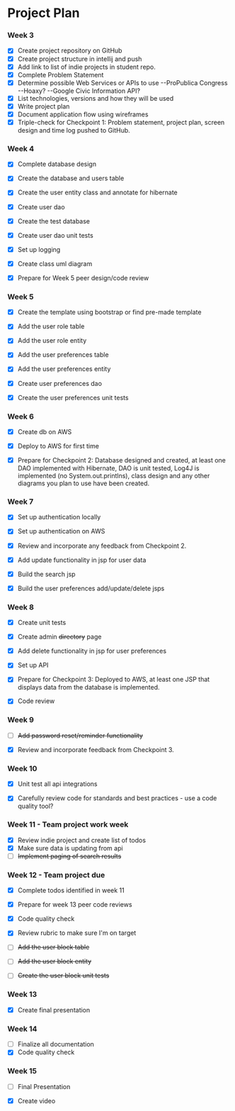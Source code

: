 # Project Plan

### Week 3
- [x] Create project repository on GitHub
- [x] Create project structure in intellij and push
- [x] Add link to list of indie projects in student repo.
- [x] Complete Problem Statement
- [x] Determine possible Web Services or APIs to use
        --ProPublica Congress
        --Hoaxy?
        --Google Civic Information API?
- [x] List technologies, versions and how they will be used
- [x] Write project plan
- [x] Document application flow using wireframes
- [x] Triple-check for Checkpoint 1: Problem statement, project plan, screen design and time log pushed to GitHub.

### Week 4
- [x] Complete database design
- [x] Create the database and users table
- [x] Create the user entity class and annotate for hibernate
- [x] Create user dao
- [x] Create the test database
- [x] Create user dao unit tests
- [x] Set up logging
- [x] Create class uml diagram
- [x] Prepare for Week 5 peer design/code review


### Week 5

- [x] Create the template using bootstrap or find pre-made template
- [x] Add the user role table
- [x] Add the user role entity
- [x] Add the user preferences table
- [x] Add the user preferences entity
- [x] Create user preferences dao
- [x] Create the user preferences unit tests


### Week 6

- [x] Create db on AWS
- [x] Deploy to AWS for first time
- [x] Prepare for Checkpoint 2: Database designed and created, at least one DAO implemented with Hibernate, DAO is unit tested, Log4J is implemented (no System.out.printlns), class design and any other diagrams you plan to use have been created.


### Week 7

- [x] Set up authentication locally
- [x] Set up authentication on AWS
- [x] Review and incorporate any feedback from Checkpoint 2.
- [x] Add update functionality in jsp for user data
- [x] Build the search jsp
- [x] Build the user preferences add/update/delete jsps


### Week 8

- [x] Create unit tests
- [x] Create admin ~~directory~~ page
- [x] Add delete functionality in jsp for user preferences
- [x] Set up API
- [x] Prepare for Checkpoint 3: Deployed to AWS, at least one JSP that displays data from the database is implemented.
- [x] Code review


### Week 9
- [ ] ~~Add password reset/reminder functionality~~
- [x] Review and incorporate feedback from Checkpoint 3.


### Week 10
- [x] Unit test all api integrations
- [x] Carefully review code for standards and best practices - use a code quality tool?


### Week 11 - Team project work week
- [x] Review indie project and create list of todos
- [x] Make sure data is updating from api
- [ ] ~~Implement paging of search results~~

### Week 12 - Team project due
- [x] Complete todos identified in week 11
- [x] Prepare for week 13 peer code reviews
- [x] Code quality check
- [x] Review rubric to make sure I'm on target
- [ ] ~~Add the user block table~~
- [ ] ~~Add the user block entity~~
- [ ] ~~Create the user block unit tests~~


### Week 13
- [x] Create final presentation

### Week 14
- [ ] Finalize all documentation
- [x] Code quality check

### Week 15
- [ ] Final Presentation
- [x] Create video










